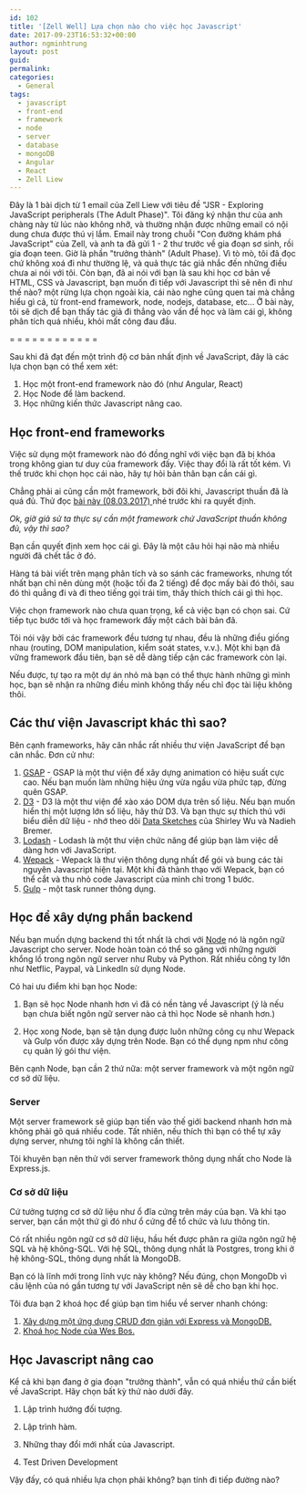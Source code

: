 ```yaml
---
id: 102
title: '[Zell Well] Lựa chọn nào cho việc học Javascript'
date: 2017-09-23T16:53:32+00:00
author: ngminhtrung
layout: post
guid: 
permalink: 
categories:
  - General
tags:
  - javascript
  - front-end
  - framework
  - node
  - server
  - database
  - mongoDB
  - Angular
  - React
  - Zell Liew
---
```


Đây là 1 bài dịch từ 1 email của Zell Liew với tiêu đề "JSR - Exploring JavaScript peripherals (The Adult Phase)". Tôi đăng ký nhận thư của anh chàng này từ lúc nào không nhỡ, và thường nhận được những email có nội dung chưa được thú vị lắm. Email này trong chuỗi "Con đường khám phá JavaScript" của Zell, và anh ta đã gửi 1 - 2 thư trước về gia đoạn sơ sinh, rồi gia đoạn teen. Giờ là phần "trưởng thành" (Adult Phase). Vì tò mò, tôi đã đọc chứ không xoá đi như thường lệ, và quả thực tác giả nhắc đến những điều chưa ai nói với tôi. Còn bạn, đã ai nói với bạn là sau khi học cơ bản về HTML, CSS và Javascript, bạn muốn đi tiếp với Javascript thì sẽ nên đi như thế nào? một rừng lựa chọn ngoài kia, cái nào nghe cũng quen tai mà chẳng hiểu gì cả, từ front-end framework, node, nodejs, database, etc... Ở bài này, tôi sẽ dịch để bạn thấy tác giả đi thẳng vào vấn đề học và làm cái gì, không phân tích quá nhiều, khỏi mất công đau đầu.  

= = = = = = = = = = = = 

Sau khi đã đạt đến một trình độ cơ bản nhất định về JavaScript, đây là các lựa chọn bạn có thể xem xét:
1. Học một front-end framework nào đó (như Angular, React)
2. Học Node để làm backend.
3. Học những kiến thức Javascript nâng cao. 

<h2>Học front-end frameworks</h2>

Việc sử dụng một framework nào đó đồng nghĩ với việc bạn đã bị khóa trong không gian tư duy của framework đấy. Việc thay đổi là rất tốt kém. Vì thế trước khi chọn học cái nào, hãy tự hỏi bản thân bạn cần cái gì. 

Chẳng phải ai cũng cần một framework, bởi đôi khi, Javascript thuần đã là quá đủ. Thử đọc <a href="https://zellwk.com/blog/learn-tools/?ck_subscriber_id=131432563">bài này (08.03.2017) </a> nhé trước khi ra quyết định. 

*Ok, giờ giả sử ta thực sự cần một framework chứ JavaScript thuần không đủ, vậy thì sao?*

Bạn cần quyết định xem học cái gì. Đây là một câu hỏi hại não mà nhiều người đã chết tắc ở đó. 

Hàng tá bài viết trên mạng phân tích và so sánh các frameworks, nhưng tốt nhất bạn chỉ nên dùng một (hoặc tối đa 2 tiếng) để đọc mấy bài đó thôi, sau đó thì quẳng đi và đi theo tiếng gọi trái tim, thấy thích thích cái gì thì học. 

Việc chọn framework nào chưa quan trọng, kể cả việc bạn có chọn sai. Cứ tiếp tục bước tới và học framework đấy một cách bài bản đã. 

Tôi nói vậy bởi các framework đều tương tự nhau, đều là những điều giống nhau (routing, DOM manipulation, kiểm soát states, v.v.). Một khi bạn đã vững framework đầu tiên, bạn sẽ dễ dàng tiếp cận các framework còn lại. 

Nếu được, tự tạo ra một dự án nhỏ mà bạn có thể thực hành những gì mình học, bạn sẽ nhận ra những điều mình không thấy nếu chỉ đọc tài liệu không thôi. 

<h2> Các thư viện Javascript khác thì sao? </h2>

Bên cạnh frameworks, hãy cân nhắc rất nhiều thư viện JavaScript để bạn cân nhắc. Đơn cử như:
1. <a href="https://greensock.com/gsap?ck_subscriber_id=131432563">GSAP</a> - GSAP là một thư viện để xây dựng animation có hiệu suất cực cao. Nếu bạn muốn làm những hiệu ứng vừa ngầu vừa phức tạp, đừng quên GSAP.
2. <a href="https://d3js.org/">D3</a> - D3 là một thư viện để xào xáo DOM dựa trên số liệu. Nếu bạn muốn hiển thị một lượng lớn số liệu, hãy thử D3. Và bạn thực sự thích thú với biểu diễn dữ liệu - nhớ theo dõi <a href="http://www.datasketch.es/">Data Sketches</a> của Shirley Wu và Nadieh Bremer. 
3. <a href="https://lodash.com">Lodash</a> - Lodash là một thư viện chức năng để giúp bạn làm việc dễ dàng hơn với JavaScript. 
4. <a href="https://webpack.js.org">Wepack</a> - Wepack là thư viện thông dụng nhất để gói và bung các tài nguyên Javascript hiện tại. Một khi đã thành thạo với Wepack, bạn có thể cắt và thu nhỏ code Javascript của mình chỉ trong 1 bước. 
5. <a href="https://gulpjs.com">Gulp</a> - một task runner thông dụng. 

<h2> Học để xây dựng phần backend </h2>

Nếu bạn muốn dựng backend thì tốt nhất là chơi với <a href="https://nodejs.org">Node</a> nó là ngôn ngữ Javascript cho server. Node hoàn toàn có thể so găng với những người khổng lồ trong ngôn ngữ server như Ruby và Python. Rất nhiều công ty lớn như Netflic, Paypal, và LinkedIn sử dụng Node. 

Có hai ưu điểm khi bạn học Node:

1. Bạn sẽ học Node nhanh hơn vì đã có nền tàng về Javascript (ý là nếu bạn chưa biết ngôn ngữ server nào cả thì học Node sẽ nhanh hơn.)

2. Học xong Node, bạn sẽ tận dụng được luôn những công cụ như Wepack và Gulp vốn được xây dựng trên Node. Bạn có thể dụng npm như công cụ quản lý gói thư viện. 

Bên cạnh Node, bạn cần 2 thứ nữa: một server framework và một ngôn ngữ cơ sở dữ liệu. 

<h3> Server </h3>

Một server framework sẽ giúp bạn tiến vào thế giới backend nhanh hơn mà không phải gõ quá nhiều code. Tất nhiên, nếu thích thì bạn có thể tự xây dựng server, nhưng tôi nghĩ là không cần thiết. 

Tôi khuyên bạn nên thử với server framework thông dụng nhất cho Node là Express.js. 

<h3> Cơ sở dữ liệu </h3>

Cứ tưởng tượng cơ sở dữ liệu như ổ đĩa cứng trên máy của bạn. Và khi tạo server, bạn cần một thứ gì đó như ổ cứng để tổ chức và lưu thông tin. 

Có rất nhiều ngôn ngữ cơ sở dữ liệu, hầu hết được phân ra giữa ngôn ngữ hệ SQL và hệ không-SQL. Với hệ SQL, thông dụng nhất là Postgres, trong khi ở hệ không-SQL, thông dụng nhất là MongoDB. 

Bạn có là lĩnh mới trong lĩnh vực này không? Nếu đúng, chọn MongoDb vì câu lệnh của nó gần tương tự với JavaScript nên sẽ dễ cho bạn khi học. 

Tôi đưa bạn 2 khoá học để giúp bạn tìm hiểu về server nhanh chóng:
1. <a href="https://zellwk.com/blog/crud-express-mongodb/?ck_subscriber_id=131432563">Xây dựng một ứng dụng CRUD đơn giản với Express và MongoDB. </a>
2. <a href="https://learnnode.com/?ck_subscriber_id=131432563">Khoá học Node của Wes Bos. </a>

<h2> Học Javascript nâng cao </h2>

Kể cả khi bạn đang ở gia đoạn "trưởng thành", vẫn có quá nhiều thứ cần biết về JavaScript. Hãy chọn bất kỳ thứ nào dưới đây. 

1. Lập trình hướng đối tượng. 

2. Lập trình hàm. 

3. Những thay đổi mới nhất của Javascript. 

4. Test Driven Development 


Vậy đấy, có quá nhiều lựa chọn phải không? bạn tính đi tiếp đường nào?

